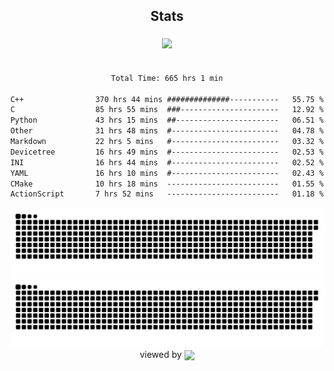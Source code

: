 


<div align="center">

## Stats
<img style="margin: 5px;" src="https://github-readme-stats.vercel.app/api?username=Sylensky&hide=stars&cache_seconds=1800&count_private=true&show_icons=true&include_all_commits=true&hide_border=false&theme=github_dark"/>
</div><br>

<div align="center">

<!--START_SECTION:waka-->

```txt
Total Time: 665 hrs 1 min

C++                370 hrs 44 mins ##############-----------   55.75 %
C                  85 hrs 55 mins  ###----------------------   12.92 %
Python             43 hrs 15 mins  ##-----------------------   06.51 %
Other              31 hrs 48 mins  #------------------------   04.78 %
Markdown           22 hrs 5 mins   #------------------------   03.32 %
Devicetree         16 hrs 49 mins  #------------------------   02.53 %
INI                16 hrs 44 mins  #------------------------   02.52 %
YAML               16 hrs 10 mins  #------------------------   02.43 %
CMake              10 hrs 18 mins  -------------------------   01.55 %
ActionScript       7 hrs 52 mins   -------------------------   01.18 %
```

<!--END_SECTION:waka-->

</div>

<div align="center">
<img src="https://raw.githubusercontent.com/Sylensky/Sylensky/animation/github-contribution-grid-snake-dark.svg#gh-dark-mode-only"/>
<img src="https://raw.githubusercontent.com/Sylensky/Sylensky/animation/github-contribution-grid-snake.svg#gh-light-mode-only"/>
</div>

<div align="center">
viewed by <img src="https://visitor-badge.laobi.icu/badge?page_id=Sylensky.Sylensky" align="center" height="20" width="" />
</div>
